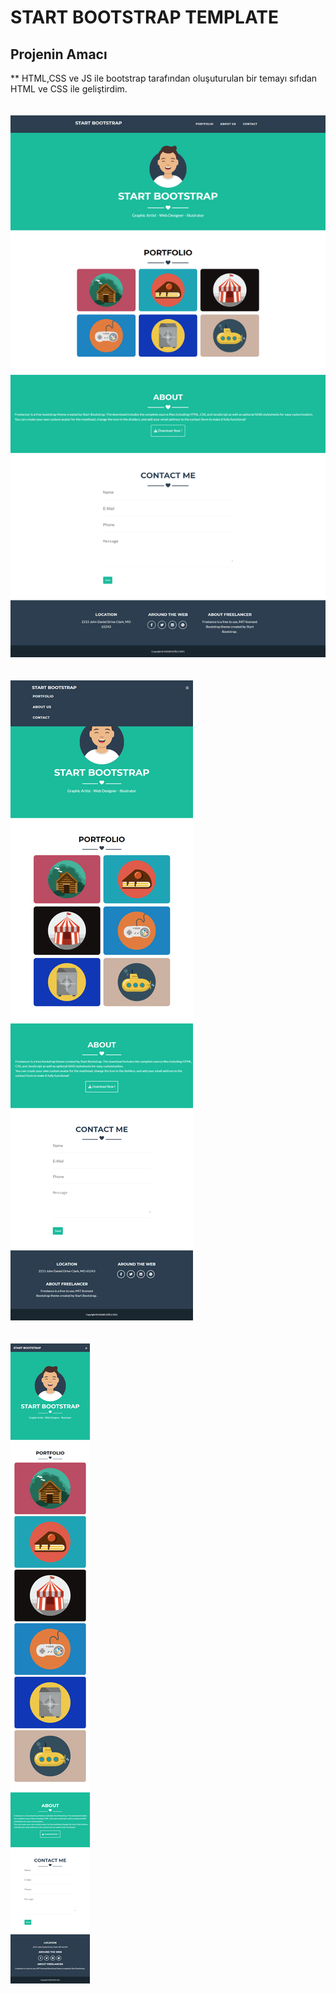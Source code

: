# START BOOTSTRAP TEMPLATE

## Projenin Amacı
** HTML,CSS ve JS ile bootstrap tarafından oluşuturulan bir temayı sıfıdan HTML ve CSS ile geliştirdim.
<br><br><br>
![Tasarım Resmi](https://github.com/OFKasarcioglu/HTML-and-CSS-start-bootstrap-template-clone/blob/master/images/desktop-view.png)
<br><br><br>
![Tasarım Resmi](https://github.com/OFKasarcioglu/HTML-and-CSS-start-bootstrap-template-clone/blob/master/images/tablet-view.png)
<br><br><br>
![Tasarım Resmi](https://github.com/OFKasarcioglu/HTML-and-CSS-start-bootstrap-template-clone/blob/master/images/mobile-view.png)
